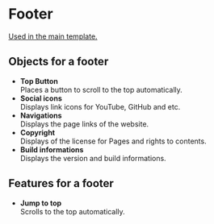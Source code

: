 # Footer  

  [Used in the main template.](/docs/rd/main-template.md)  

## Objects for a footer  

<!-- -->
- **Top Button**  
  Places a button to scroll to the top automatically.
- **Social icons**  
  Displays link icons for YouTube, GitHub and etc.
- **Navigations**  
  Displays the page links of the website.
- **Copyright**  
  Displays of the license for Pages and rights to contents.
- **Build informations**  
  Displays the version and build informations.
<!-- -->

## Features for a footer  

<!-- -->
- **Jump to top**  
  Scrolls to the top automatically.
<!-- -->
